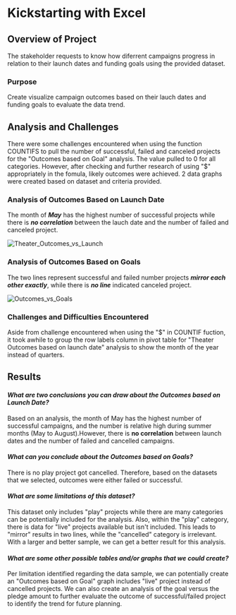 # Kickstarting with Excel

## Overview of Project

The stakeholder requests to know how diferrent campaigns progress in relation to their launch dates and funding goals using the provided dataset.

### Purpose

Create visualize campaign outcomes based on their lauch dates and funding goals to evaluate the data trend.

## Analysis and Challenges

There were some challenges encountered when using the function COUNTIFS to pull the number of successful, failed and canceled projects for the "Outcomes based on Goal" analysis. The value pulled to 0 for all categories. However, after checking and further research of using "$" appropriately in the fomula, likely outcomes were achieved. 2 data graphs were created based on dataset and criteria provided.

### Analysis of Outcomes Based on Launch Date

The month of **_May_** has the highest number of successful projects while there is **_no correlation_** between the lauch date and the number of failed and canceled project.

![Theater_Outcomes_vs_Launch](https://user-images.githubusercontent.com/114631804/202930512-4d50a76a-e35e-465d-94bf-38186ce9b851.png)


### Analysis of Outcomes Based on Goals

The two lines represent successful and failed number projects **_mirror each other exactly_**, while there is **_no line_** indicated canceled project.

![Outcomes_vs_Goals](https://user-images.githubusercontent.com/114631804/202930574-ff671334-d6b7-4224-af64-54a38e9d5a22.png)


### Challenges and Difficulties Encountered

Aside from challenge encountered when using the "$" in COUNTIF fuction, it took awhile to group the row labels column in pivot table for "Theater Outcomes based on launch date" analysis to show the month of the year instead of quarters.

## Results

#### *What are two conclusions you can draw about the Outcomes based on Launch Date?*
  
  Based on an analysis, the month of May has the highest number of successful campaigns, and the number is relative high during summer months (May to August).However, there is **no correlation** between launch dates and the number of failed and cancelled campaigns.


#### *What can you conclude about the Outcomes based on Goals?*
   
   There is no play project got cancelled. Therefore, based on the datasets that we selected, outcomes were either failed or successful.


#### *What are some limitations of this dataset?* 
   
   This dataset only includes "play" projects while there are many categories can be potentially included for the analysis. Also, within the "play" category, there is data for "live" projects available but isn't included. This leads to "mirror" results in two lines, while the "cancelled" category is irrelevant. With a larger and better sample, we can get a better result for this analysis.


#### *What are some other possible tables and/or graphs that we could create?*
  
  Per limitation identified regarding the data sample, we can potentially create an "Outcomes based on Goal" graph includes "live" project instead of cancelled projects. We can also create an analysis of the goal versus the pledge amount to further evaluate the outcome of successful/failed project to identify the trend for future planning.
